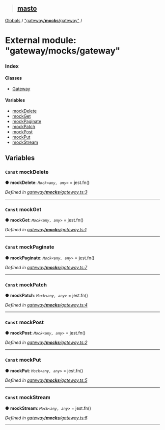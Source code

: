 > ## [masto](../README.md)

[Globals](../globals.md) / ["gateway/__mocks__/gateway"](_gateway___mocks___gateway_.md) /

# External module: "gateway/__mocks__/gateway"

### Index

#### Classes

* [Gateway](../classes/_gateway___mocks___gateway_.gateway.md)

#### Variables

* [mockDelete](_gateway___mocks___gateway_.md#const-mockdelete)
* [mockGet](_gateway___mocks___gateway_.md#const-mockget)
* [mockPaginate](_gateway___mocks___gateway_.md#const-mockpaginate)
* [mockPatch](_gateway___mocks___gateway_.md#const-mockpatch)
* [mockPost](_gateway___mocks___gateway_.md#const-mockpost)
* [mockPut](_gateway___mocks___gateway_.md#const-mockput)
* [mockStream](_gateway___mocks___gateway_.md#const-mockstream)

## Variables

### `Const` mockDelete

● **mockDelete**: *`Mock<any, any>`* =  jest.fn()

*Defined in [gateway/__mocks__/gateway.ts:3](https://github.com/neet/masto.js/blob/3506035/src/gateway/__mocks__/gateway.ts#L3)*

___

### `Const` mockGet

● **mockGet**: *`Mock<any, any>`* =  jest.fn()

*Defined in [gateway/__mocks__/gateway.ts:1](https://github.com/neet/masto.js/blob/3506035/src/gateway/__mocks__/gateway.ts#L1)*

___

### `Const` mockPaginate

● **mockPaginate**: *`Mock<any, any>`* =  jest.fn()

*Defined in [gateway/__mocks__/gateway.ts:7](https://github.com/neet/masto.js/blob/3506035/src/gateway/__mocks__/gateway.ts#L7)*

___

### `Const` mockPatch

● **mockPatch**: *`Mock<any, any>`* =  jest.fn()

*Defined in [gateway/__mocks__/gateway.ts:4](https://github.com/neet/masto.js/blob/3506035/src/gateway/__mocks__/gateway.ts#L4)*

___

### `Const` mockPost

● **mockPost**: *`Mock<any, any>`* =  jest.fn()

*Defined in [gateway/__mocks__/gateway.ts:2](https://github.com/neet/masto.js/blob/3506035/src/gateway/__mocks__/gateway.ts#L2)*

___

### `Const` mockPut

● **mockPut**: *`Mock<any, any>`* =  jest.fn()

*Defined in [gateway/__mocks__/gateway.ts:5](https://github.com/neet/masto.js/blob/3506035/src/gateway/__mocks__/gateway.ts#L5)*

___

### `Const` mockStream

● **mockStream**: *`Mock<any, any>`* =  jest.fn()

*Defined in [gateway/__mocks__/gateway.ts:6](https://github.com/neet/masto.js/blob/3506035/src/gateway/__mocks__/gateway.ts#L6)*

___